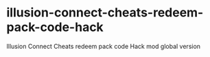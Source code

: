 # illusion-connect-cheats-redeem-pack-code-hack
Illusion Connect Cheats redeem pack code Hack mod global version
